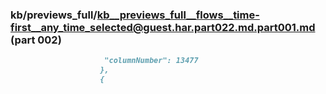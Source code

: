 ### kb/previews_full/kb__previews_full__flows__time-first__any_time_selected@guest.har.part022.md.part001.md (part 002)

```md
                     "columnNumber": 13477
                    },
                    {
         
```

```

